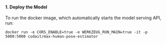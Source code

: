 #### 1. Deploy the Model

To run the docker image, which automatically starts the model serving API, run:

    docker run -e CORS_ENABLE=true -e WERKZEUG_RUN_MAIN=true -it -p 5000:5000 codait/max-human-pose-estimator

